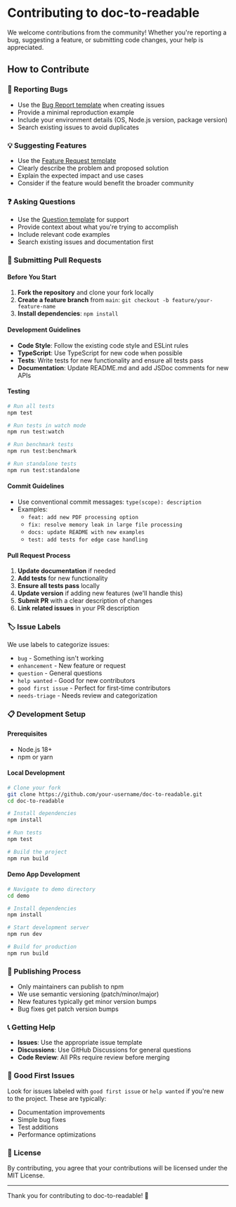 # Contributing to doc-to-readable

We welcome contributions from the community! Whether you're reporting a bug, suggesting a feature, or submitting code changes, your help is appreciated.

## How to Contribute

### 🐛 Reporting Bugs
- Use the [Bug Report template](/.github/ISSUE_TEMPLATE/bug_report.md) when creating issues
- Provide a minimal reproduction example
- Include your environment details (OS, Node.js version, package version)
- Search existing issues to avoid duplicates

### 💡 Suggesting Features
- Use the [Feature Request template](/.github/ISSUE_TEMPLATE/feature_request.md)
- Clearly describe the problem and proposed solution
- Explain the expected impact and use cases
- Consider if the feature would benefit the broader community

### ❓ Asking Questions
- Use the [Question template](/.github/ISSUE_TEMPLATE/question.md) for support
- Provide context about what you're trying to accomplish
- Include relevant code examples
- Search existing issues and documentation first

### 🔧 Submitting Pull Requests

#### Before You Start
1. **Fork the repository** and clone your fork locally
2. **Create a feature branch** from `main`: `git checkout -b feature/your-feature-name`
3. **Install dependencies**: `npm install`

#### Development Guidelines
- **Code Style**: Follow the existing code style and ESLint rules
- **TypeScript**: Use TypeScript for new code when possible
- **Tests**: Write tests for new functionality and ensure all tests pass
- **Documentation**: Update README.md and add JSDoc comments for new APIs

#### Testing
```bash
# Run all tests
npm test

# Run tests in watch mode
npm run test:watch

# Run benchmark tests
npm run test:benchmark

# Run standalone tests
npm run test:standalone
```

#### Commit Guidelines
- Use conventional commit messages: `type(scope): description`
- Examples:
  - `feat: add new PDF processing option`
  - `fix: resolve memory leak in large file processing`
  - `docs: update README with new examples`
  - `test: add tests for edge case handling`

#### Pull Request Process
1. **Update documentation** if needed
2. **Add tests** for new functionality
3. **Ensure all tests pass** locally
4. **Update version** if adding new features (we'll handle this)
5. **Submit PR** with a clear description of changes
6. **Link related issues** in your PR description

### 🏷️ Issue Labels
We use labels to categorize issues:
- `bug` - Something isn't working
- `enhancement` - New feature or request
- `question` - General questions
- `help wanted` - Good for new contributors
- `good first issue` - Perfect for first-time contributors
- `needs-triage` - Needs review and categorization

### 📋 Development Setup

#### Prerequisites
- Node.js 18+ 
- npm or yarn

#### Local Development
```bash
# Clone your fork
git clone https://github.com/your-username/doc-to-readable.git
cd doc-to-readable

# Install dependencies
npm install

# Run tests
npm test

# Build the project
npm run build
```

#### Demo App Development
```bash
# Navigate to demo directory
cd demo

# Install dependencies
npm install

# Start development server
npm run dev

# Build for production
npm run build
```

### 🚀 Publishing Process
- Only maintainers can publish to npm
- We use semantic versioning (patch/minor/major)
- New features typically get minor version bumps
- Bug fixes get patch version bumps

### 📞 Getting Help
- **Issues**: Use the appropriate issue template
- **Discussions**: Use GitHub Discussions for general questions
- **Code Review**: All PRs require review before merging

### 🎯 Good First Issues
Look for issues labeled with `good first issue` or `help wanted` if you're new to the project. These are typically:
- Documentation improvements
- Simple bug fixes
- Test additions
- Performance optimizations

### 📄 License
By contributing, you agree that your contributions will be licensed under the MIT License.

---

Thank you for contributing to doc-to-readable! 🚀 